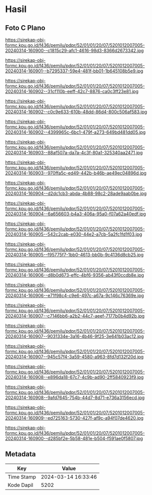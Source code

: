 # Hasil

## Foto C Plano

https://sirekap-obj-formc.kpu.go.id/f436/pemilu/pdpr/52/01/01/20/07/5201012007005-20240314-160900--c1815c29-afc1-4616-98d3-8366d2673342.jpg

https://sirekap-obj-formc.kpu.go.id/f436/pemilu/pdpr/52/01/01/20/07/5201012007005-20240314-160901--b7295337-59e4-481f-bb01-1b645108b5e9.jpg

https://sirekap-obj-formc.kpu.go.id/f436/pemilu/pdpr/52/01/01/20/07/5201012007005-20240314-160902--31cf110b-eeff-42c7-8876-ca0c3ff23e81.jpg

https://sirekap-obj-formc.kpu.go.id/f436/pemilu/pdpr/52/01/01/20/07/5201012007005-20240314-160902--c0c9e633-610b-48dd-86d4-800c506af583.jpg

https://sirekap-obj-formc.kpu.go.id/f436/pemilu/pdpr/52/01/01/20/07/5201012007005-20240314-160902--4399965c-6bc1-479f-a273-649bd481dd05.jpg

https://sirekap-obj-formc.kpu.go.id/f436/pemilu/pdpr/52/01/01/20/07/5201012007005-20240314-160903--88af507a-da7a-4c3f-80a1-325340aa2471.jpg

https://sirekap-obj-formc.kpu.go.id/f436/pemilu/pdpr/52/01/01/20/07/5201012007005-20240314-160903--970ffa5c-ed49-442b-b46b-ae49ec04896d.jpg

https://sirekap-obj-formc.kpu.go.id/f436/pemilu/pdpr/52/01/01/20/07/5201012007005-20240314-160904--d2dc1cb3-abda-4b88-98c2-28ade9aab0be.jpg

https://sirekap-obj-formc.kpu.go.id/f436/pemilu/pdpr/52/01/01/20/07/5201012007005-20240314-160904--6a656603-b4a3-406a-95a0-f07a62a40edf.jpg

https://sirekap-obj-formc.kpu.go.id/f436/pemilu/pdpr/52/01/01/20/07/5201012007005-20240314-160905--542c2cab-e030-44e2-a7cb-5a2fc1fd1f03.jpg

https://sirekap-obj-formc.kpu.go.id/f436/pemilu/pdpr/52/01/01/20/07/5201012007005-20240314-160905--f95775f7-1bb0-4613-bb0b-9c4136d8cb25.jpg

https://sirekap-obj-formc.kpu.go.id/f436/pemilu/pdpr/52/01/01/20/07/5201012007005-20240314-160906--d8b0d673-effc-4bf6-9356-ab43f0ccdb8e.jpg

https://sirekap-obj-formc.kpu.go.id/f436/pemilu/pdpr/52/01/01/20/07/5201012007005-20240314-160906--e71f98c4-c9e6-497c-a67a-9c146c76369e.jpg

https://sirekap-obj-formc.kpu.go.id/f436/pemilu/pdpr/52/01/01/20/07/5201012007005-20240314-160907--c7146bb6-a2b2-44c7-aeef-7177b0b4d92b.jpg

https://sirekap-obj-formc.kpu.go.id/f436/pemilu/pdpr/52/01/01/20/07/5201012007005-20240314-160907--9031334e-3a16-4b46-9f25-3e641b03ac12.jpg

https://sirekap-obj-formc.kpu.go.id/f436/pemilu/pdpr/52/01/01/20/07/5201012007005-20240314-160907--945c57f4-3a59-4580-a963-8fd7d132f20d.jpg

https://sirekap-obj-formc.kpu.go.id/f436/pemilu/pdpr/52/01/01/20/07/5201012007005-20240314-160908--e896da18-67c7-4c9b-ad90-2ff5840923f9.jpg

https://sirekap-obj-formc.kpu.go.id/f436/pemilu/pdpr/52/01/01/20/07/5201012007005-20240314-160908--9afd7645-754b-44d7-8d71-e736a3156ecd.jpg

https://sirekap-obj-formc.kpu.go.id/f436/pemilu/pdpr/52/01/01/20/07/5201012007005-20240314-160909--ed725163-5730-427f-af9c-a94f07de4620.jpg

https://sirekap-obj-formc.kpu.go.id/f436/pemilu/pdpr/52/01/01/20/07/5201012007005-20240314-160900--d285bf2e-5b58-481e-b504-f591ae0f5807.jpg


## Metadata

| Key        | Value               |
| ---------- | ------------------- |
| Time Stamp | 2024-03-14 16:33:46 |
| Kode Dapil | 5202                |



